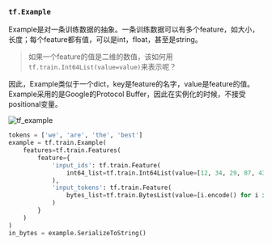 ### `tf.Example`

Example是对一条训练数据的抽象。一条训练数据可以有多个feature，如大小，长度；每个feature都有值，可以是int，float，甚至是string。
> 如果一个feature的值是二维的数值，该如何用`tf.train.Int64List(value=value)`来表示呢？

因此，Example类似于一个dict，key是feature的名字，value是feature的值。Example采用的是Google的Protocol Buffer，因此在实例化的时候，不接受positional变量。

![tf_example](https://image-1300946842.cos.ap-beijing.myqcloud.com/tf_example.jpg)

```python
tokens = ['we', 'are', 'the', 'best']
example = tf.train.Example(
    features=tf.train.Features(
        feature={
            'input_ids': tf.train.Feature(
                int64_list=tf.train.Int64List(value=[12, 34, 29, 87, 43])
            ),
            'input_tokens': tf.train.Feature(
                bytes_list=tf.train.BytesList(value=[i.encode() for i in tokens])
            )
        }
    )
)
in_bytes = example.SerializeToString()

```